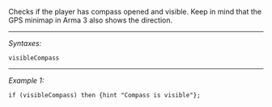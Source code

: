 Checks if the player has compass opened and visible. Keep in mind that the GPS minimap in Arma 3 also shows the direction.


---
*Syntaxes:*

`visibleCompass`

---
*Example 1:*

```sqf
if (visibleCompass) then {hint "Compass is visible"};
```